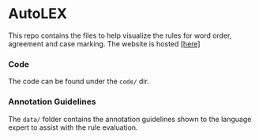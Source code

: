 # AutoLEX

This repo contains the files to help visualize the rules for word order, agreement and case marking. 
The website is hosted [[here]](https://emnlp-autolex.github.io/autolex/index.html)

### Code
The code can be found under the `code/` dir.

### Annotation Guidelines
The `data/` folder contains the annotation guidelines shown to the language expert to assist with the rule evaluation.

